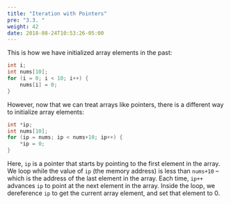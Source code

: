 ```yaml
---
title: "Iteration with Pointers"
pre: "3.3. "
weight: 42
date: 2018-08-24T10:53:26-05:00
---
```


This is how we have initialized array elements in the past:

```c
int i;
int nums[10];
for (i = 0; i < 10; i++) {
	nums[i] = 0;
}
```

However, now that we can treat arrays like pointers, there is a different way to initialize array
elements:

```c
int *ip;
int nums[10];
for (ip = nums; ip < nums+10; ip++) {
	*ip = 0;
}
```

Here, `ip` is a pointer that starts by pointing to the first element in the array. We loop while the
value of `ip` (the memory address) is less than `nums+10` – which is the address of the last
element in the array. Each time, `ip++` advances `ip` to point at the next element in the array.
Inside the loop, we dereference `ip` to get the current array element, and set that element to 0.